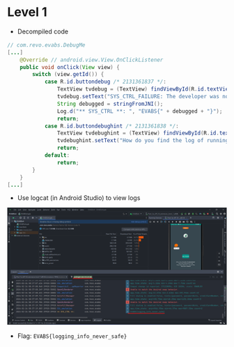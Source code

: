 # Level 1

- Decompiled code

```java
// com.revo.evabs.DebugMe
[...]
    @Override // android.view.View.OnClickListener
    public void onClick(View view) {
        switch (view.getId()) {
            case R.id.buttondebug /* 2131361837 */:
                TextView tvdebug = (TextView) findViewById(R.id.textViewdebug);
                tvdebug.setText("SYS_CTRL_FAILURE: The developer was not supposed to log important data. Your secret key has been logged");
                String debugged = stringFromJNI();
                Log.d("** SYS_CTRL **: ", "EVABS{" + debugged + "}");
                return;
            case R.id.buttondebughint /* 2131361838 */:
                TextView tvdebughint = (TextView) findViewById(R.id.textViewdebughint);
                tvdebughint.setText("How do you find the log of running apps in an Android device using ADB?");
                return;
            default:
                return;
        }
    }
[...]
```

- Use logcat (in Android Studio) to view logs

<p align="center">
  <img src="./images/logcat.png">
</p>

- Flag: `EVABS{logging_info_never_safe}`
